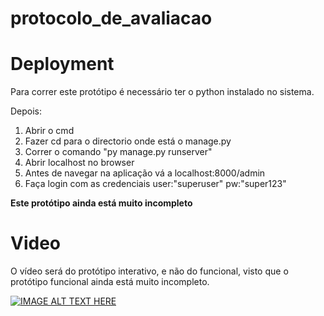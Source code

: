 # protocolo_de_avaliacao
Deployment
======
Para correr este protótipo é necessário ter o python instalado no sistema.

Depois:
1. Abrir o cmd
2. Fazer cd para o directorio onde está o manage.py
3. Correr o comando "py manage.py runserver"
4. Abrir localhost no browser
5. Antes de navegar na aplicação vá a localhost:8000/admin
6. Faça login com as credenciais user:"superuser" pw:"super123"

**Este protótipo ainda está muito incompleto**

Video
======
O vídeo será do protótipo interativo, e não do funcional, visto que o protótipo funcional ainda está muito incompleto.

[![IMAGE ALT TEXT HERE](https://img.youtube.com/vi/IenOC0H-psU/0.jpg)](https://www.youtube.com/watch?v=IenOC0H-psU)

